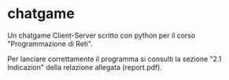 # chatgame
Un chatgame Client-Server scritto con python per il corso "Programmazione di Reti".

Per lanciare correttamente il programma si consulti la sezione "2.1 Indicazion" della relazione allegata (report.pdf). 
